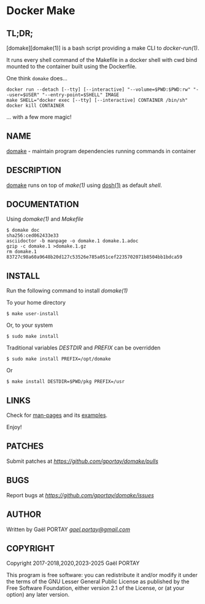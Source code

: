 # Docker Make

## TL;DR;

[domake][domake(1)] is a bash script providing a make CLI to *docker-run(1)*.

It runs every shell command of the Makefile in a docker shell with cwd bind
mounted to the container built using the Dockerfile.

One think `domake` does...

	docker run --detach [--tty] [--interactive] "--volume=$PWD:$PWD:rw" "--user=$USER" "--entry-point=$SHELL" IMAGE
	make SHELL="docker exec [--tty] [--interactive] CONTAINER /bin/sh"
	docker kill CONTAINER

... with a few more magic!

## NAME

[domake](domake.1.adoc) - maintain program dependencies running commands in
container

## DESCRIPTION

[domake](domake) runs on top of *make(1)* using [dosh(1)] as default _shell_.

## DOCUMENTATION

Using *domake(1)* and _Makefile_

	$ domake doc
	sha256:ced062433e33
	asciidoctor -b manpage -o domake.1 domake.1.adoc
	gzip -c domake.1 >domake.1.gz
	rm domake.1
	83727c98a60a9648b20d127c53526e785a051cef2235702071b8504bb1bdca59

## INSTALL

Run the following command to install *domake(1)*

To your home directory

	$ make user-install

Or, to your system

	$ sudo make install

Traditional variables *DESTDIR* and *PREFIX* can be overridden

	$ sudo make install PREFIX=/opt/domake

Or

	$ make install DESTDIR=$PWD/pkg PREFIX=/usr

## LINKS

Check for [man-pages](domake.1.adoc) and its [examples](domake.1.adoc#examples).

Enjoy!

## PATCHES

Submit patches at *https://github.com/gportay/domake/pulls*

## BUGS

Report bugs at *https://github.com/gportay/domake/issues*

## AUTHOR

Written by Gaël PORTAY *gael.portay@gmail.com*

## COPYRIGHT

Copyright 2017-2018,2020,2023-2025 Gaël PORTAY

This program is free software: you can redistribute it and/or modify it under
the terms of the GNU Lesser General Public License as published by the Free
Software Foundation, either version 2.1 of the License, or (at your option) any
later version.

[dosh(1)]: https://www.github.com/gportay/dosh/blob/master/dosh.1.adoc
